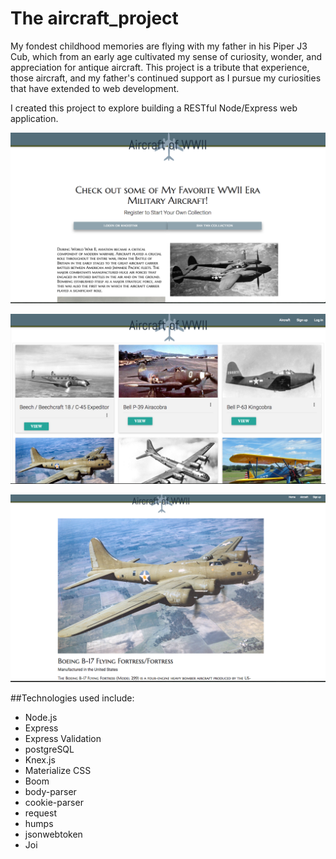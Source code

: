 # The aircraft_project

My fondest childhood memories are flying with my father in his Piper J3 Cub, which from an early age cultivated my sense of curiosity, wonder, and appreciation for antique aircraft. This project is a tribute that experience, those aircraft, and my father's continued support as I pursue my curiosities that have extended to web development.

I created this project to explore building a RESTful Node/Express web application.  



![Home View](./READMEIMG/aircraft_home.png?raw=true "Home")



![Home View 2](./READMEIMG/aircraft_collection.png?raw=true "Home Below the Fold")



![Home View 2](./READMEIMG/aircraft_single.png?raw=true "Home Below the Fold")



##Technologies used include:

* Node.js
* Express
* Express Validation
* postgreSQL
* Knex.js
* Materialize CSS
* Boom
* body-parser
* cookie-parser
* request
* humps
* jsonwebtoken
* Joi
